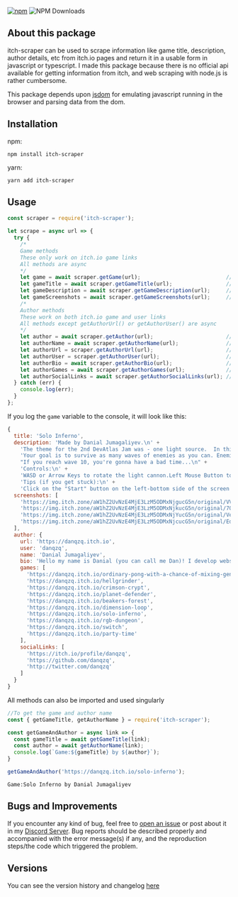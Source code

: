 [![npm](https://img.shields.io/npm/v/itch-scraper)](https://www.npmjs.com/package/itch-scraper)
![NPM Downloads](https://img.shields.io/npm/dw/itch-scraper)

## About this package

itch-scraper can be used to scrape information like game title, description, author details, etc from itch.io pages and return it in a usable form in javascript or typescript. I made this package because there is no official api available for getting information from itch, and web scraping with node.js is rather cumbersome.

This package depends upon [jsdom](https://www.npmjs.com/package/jsdom) for emulating javascript running in the browser and parsing data from the dom.

## Installation

npm:

```
npm install itch-scraper
```

yarn:

```
yarn add itch-scraper
```

## Usage

```js
const scraper = require('itch-scraper');

let scrape = async url => {
  try {
    /*
    Game methods
    These only work on itch.io game links
    All methods are async
    */
    let game = await scraper.getGame(url);                           // Get all available game details
    let gameTitle = await scraper.getGameTitle(url);                 // Get the title of the game
    let gameDescription = await scraper.getGameDescription(url);     // Get the game description
    let gameScreenshots = await scraper.getGameScreenshots(url);     // Get the urls of screenshots uploaded by the author. Empty array if none
    /*
    Author methods
    These work on both itch.io game and user links
    All methods except getAuthorUrl() or getAuthorUser() are async
    */
    let author = await scraper.getAuthor(url);                       // Get all available author details
    let authorName = await scraper.getAuthorName(url);               // Get the name of the author. Might be different from their username
    let authorUrl = scraper.getAuthorUrl(url);                       // Get the url of author's page
    let authorUser = scraper.getAuthorUser(url);                     // Get the unique username of author
    let authorBio = await scraper.getAuthorBio(url);                 // Get the bio/description/intro of the author
    let authorGames = await scraper.getAuthorGames(url);             // Get the urls of all games uploaded by the author
    let authorSocialLinks = await scraper.getAuthorSocialLinks(url); // Get the social media links posted by the author on their homepage
  } catch (err) {
    console.log(err);
  }
};
```

If you log the `game` variable to the console, it will look like this:

```js
{
  title: 'Solo Inferno',
  description: 'Made by Danial Jumagaliyev.\n' +
    'The theme for the 2nd DevAtlas Jam was - one light source.  In this game, you have to defeat hordes of enemies using a powerful light cannon and mirrors. You can lengthen and change the trajectory of the light from the light cannon using mirrors!\n' +
    'Your goal is to survive as many waves of enemies as you can. Enemies will get stronger and stronger as you progress.\n' +
    "If you reach wave 10, you're gonna have a bad time...\n" +
    'Controls:\n' +
    'WASD or Arrow Keys to rotate the light cannon.Left Mouse Button to click on tiles and buttons."Escape" key to go back to the menu.\n' +
    'Tips (if you get stuck):\n' +
    'Click on the "Start" button on the left-bottom side of the screen to start the wave.Click on tiles to place mirrors!Click on the light cannon to buy upgrades!\n',
  screenshots: [
    'https://img.itch.zone/aW1hZ2UvNzE4MjE3LzM5ODMxNjgucG5n/original/VVVBx7.png',
    'https://img.itch.zone/aW1hZ2UvNzE4MjE3LzM5ODMxNjkucG5n/original/70v6JN.png',
    'https://img.itch.zone/aW1hZ2UvNzE4MjE3LzM5ODMxNjYucG5n/original/VeVeWB.png',
    'https://img.itch.zone/aW1hZ2UvNzE4MjE3LzM5ODMxNjcucG5n/original/Ed%2BaR%2F.png'
  ],
  author: {
    url: 'https://danqzq.itch.io',
    user: 'danqzq',
    name: 'Danial Jumagaliyev',
    bio: 'Hello my name is Danial (you can call me Dan)! I develop websites, bots and different kinds of games. I have been making both 2D and 3D games with Unity for over 4 years.',
    games: [
      'https://danqzq.itch.io/ordinary-pong-with-a-chance-of-mixing-genres',
      'https://danqzq.itch.io/hellgrinder',
      'https://danqzq.itch.io/crimson-crypt',
      'https://danqzq.itch.io/planet-defender',
      'https://danqzq.itch.io/beakers-forest',
      'https://danqzq.itch.io/dimension-loop',
      'https://danqzq.itch.io/solo-inferno',
      'https://danqzq.itch.io/rgb-dungeon',
      'https://danqzq.itch.io/switch',
      'https://danqzq.itch.io/party-time'
    ],
    socialLinks: [
      'https://itch.io/profile/danqzq',
      'https://github.com/danqzq',
      'http://twitter.com/danqzq'
    ]
  }
}
```

All methods can also be imported and used singularly

```js
//To get the game and author name
const { getGameTitle, getAuthorName } = require('itch-scraper');

const getGameAndAuthor = async link => {
  const gameTitle = await getGameTitle(link);
  const author = await getAuthorName(link);
  console.log(`Game:${gameTitle} by ${author}`);
}

getGameAndAuthor('https://danqzq.itch.io/solo-inferno');
```

`Game:Solo Inferno by Danial Jumagaliyev`

## Bugs and Improvements

If you encounter any kind of bug, feel free to [open an issue](https://github.com/DeathVenom54/itch-scraper/issues) or post about it in my [Discord Server](https://discord.gg/qJnrRvt7wW). Bug reports should be described properly and accompanied with the error message(s) if any, and the reproduction steps/the code which triggered the problem.

## Versions

You can see the version history and changelog [here](https://github.com/DeathVenom54/itch-scraper/releases)

